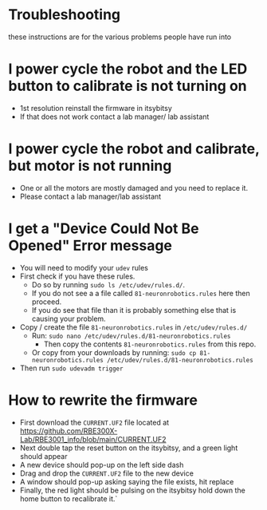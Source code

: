 # Troubleshooting

these instructions are for the various problems people have run into

# I power cycle the robot and the LED button to calibrate is not turning on

- 1st resolution reinstall the firmware in itsybitsy
- If that does not work contact a lab manager/ lab assistant

# I power cycle the robot and calibrate, but motor is not running

- One or all the motors are mostly damaged and you need to replace it.
- Please contact a lab manager/lab assistant

# I get a "Device Could Not Be Opened" Error message

- You will need to modify your `udev` rules
- First check if you have these rules.
  - Do so by running `sudo ls /etc/udev/rules.d/`.
  - If you do not see a a file called `81-neuronrobotics.rules` here then proceed.
  - If you do see that file than it is probably something else that is causing your problem.
- Copy / create the file `81-neuronrobotics.rules` in `/etc/udev/rules.d/`
  - Run: `sudo nano /etc/udev/rules.d/81-neuronrobotics.rules`
    - Then copy the contents `81-neuronrobotics.rules` from this repo.
  - Or copy from your downloads by running: `sudo cp 81-neuronrobotics.rules /etc/udev/rules.d/81-neuronrobotics.rules`
- Then run `sudo udevadm trigger`

# How to rewrite the firmware

- First download the `CURRENT.UF2` file located at https://github.com/RBE300X-Lab/RBE3001_info/blob/main/CURRENT.UF2
- Next double tap the reset button on the itsybitsy, and a green light should appear
- A new device should pop-up on the left side dash
- Drag and drop the `CURRENT.UF2` file to the new device
- A window should pop-up asking saying the file exists, hit replace
- Finally, the red light should be pulsing on the itsybitsy hold down the home button to recalibrate it.`
